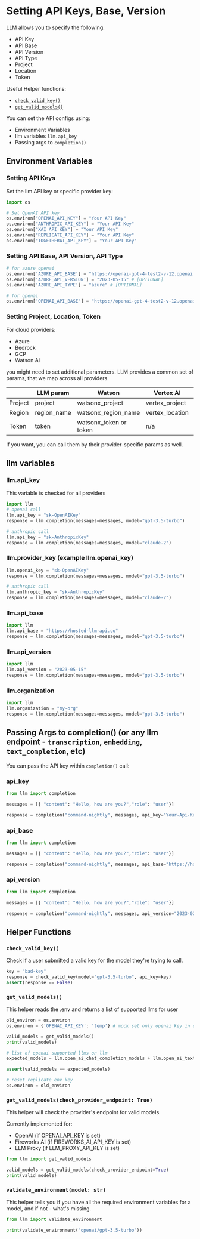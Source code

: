 # Setting API Keys, Base, Version

LLM allows you to specify the following:
* API Key
* API Base
* API Version
* API Type
* Project
* Location
* Token

Useful Helper functions:
* [`check_valid_key()`](#check_valid_key)
* [`get_valid_models()`](#get_valid_models)

You can set the API configs using:
* Environment Variables
* llm variables `llm.api_key`
* Passing args to `completion()`

## Environment Variables

### Setting API Keys

Set the llm API key or specific provider key:

```python
import os

# Set OpenAI API key
os.environ["OPENAI_API_KEY"] = "Your API Key"
os.environ["ANTHROPIC_API_KEY"] = "Your API Key"
os.environ["XAI_API_KEY"] = "Your API Key"
os.environ["REPLICATE_API_KEY"] = "Your API Key"
os.environ["TOGETHERAI_API_KEY"] = "Your API Key"
```

### Setting API Base, API Version, API Type

```python
# for azure openai
os.environ['AZURE_API_BASE'] = "https://openai-gpt-4-test2-v-12.openai.azure.com/"
os.environ['AZURE_API_VERSION'] = "2023-05-15" # [OPTIONAL]
os.environ['AZURE_API_TYPE'] = "azure" # [OPTIONAL]

# for openai
os.environ['OPENAI_API_BASE'] = "https://openai-gpt-4-test2-v-12.openai.azure.com/"
```

### Setting Project, Location, Token

For cloud providers:
- Azure
- Bedrock
- GCP
- Watson AI

you might need to set additional parameters. LLM provides a common set of params, that we map across all providers.

|      | LLM param | Watson       | Vertex AI    | Azure        | Bedrock      |
|------|--------------|--------------|--------------|--------------|--------------|
| Project | project | watsonx_project | vertex_project | n/a | n/a |
| Region | region_name | watsonx_region_name | vertex_location | n/a | aws_region_name |
| Token | token | watsonx_token or token | n/a | azure_ad_token | n/a |

If you want, you can call them by their provider-specific params as well.

## llm variables

### llm.api_key
This variable is checked for all providers

```python
import llm
# openai call
llm.api_key = "sk-OpenAIKey"
response = llm.completion(messages=messages, model="gpt-3.5-turbo")

# anthropic call
llm.api_key = "sk-AnthropicKey"
response = llm.completion(messages=messages, model="claude-2")
```

### llm.provider_key (example llm.openai_key)

```python
llm.openai_key = "sk-OpenAIKey"
response = llm.completion(messages=messages, model="gpt-3.5-turbo")

# anthropic call
llm.anthropic_key = "sk-AnthropicKey"
response = llm.completion(messages=messages, model="claude-2")
```

### llm.api_base

```python
import llm
llm.api_base = "https://hosted-llm-api.co"
response = llm.completion(messages=messages, model="gpt-3.5-turbo")
```

### llm.api_version

```python
import llm
llm.api_version = "2023-05-15"
response = llm.completion(messages=messages, model="gpt-3.5-turbo")
```

### llm.organization
```python
import llm
llm.organization = "my-org"
response = llm.completion(messages=messages, model="gpt-3.5-turbo")
```

## Passing Args to completion() (or any llm endpoint - `transcription`, `embedding`, `text_completion`, etc)

You can pass the API key within `completion()` call:

### api_key
```python
from llm import completion

messages = [{ "content": "Hello, how are you?","role": "user"}]

response = completion("command-nightly", messages, api_key="Your-Api-Key")
```

### api_base

```python
from llm import completion

messages = [{ "content": "Hello, how are you?","role": "user"}]

response = completion("command-nightly", messages, api_base="https://hosted-llm-api.co")
```

### api_version

```python
from llm import completion

messages = [{ "content": "Hello, how are you?","role": "user"}]

response = completion("command-nightly", messages, api_version="2023-02-15")
```

## Helper Functions

### `check_valid_key()`

Check if a user submitted a valid key for the model they're trying to call.

```python
key = "bad-key"
response = check_valid_key(model="gpt-3.5-turbo", api_key=key)
assert(response == False)
```

### `get_valid_models()`

This helper reads the .env and returns a list of supported llms for user

```python
old_environ = os.environ
os.environ = {'OPENAI_API_KEY': 'temp'} # mock set only openai key in environ

valid_models = get_valid_models()
print(valid_models)

# list of openai supported llms on llm
expected_models = llm.open_ai_chat_completion_models + llm.open_ai_text_completion_models

assert(valid_models == expected_models)

# reset replicate env key
os.environ = old_environ
```

### `get_valid_models(check_provider_endpoint: True)`

This helper will check the provider's endpoint for valid models.

Currently implemented for:
- OpenAI (if OPENAI_API_KEY is set)
- Fireworks AI (if FIREWORKS_AI_API_KEY is set)
- LLM Proxy (if LLM_PROXY_API_KEY is set)

```python
from llm import get_valid_models

valid_models = get_valid_models(check_provider_endpoint=True)
print(valid_models)
```

### `validate_environment(model: str)`

This helper tells you if you have all the required environment variables for a model, and if not - what's missing.

```python
from llm import validate_environment

print(validate_environment("openai/gpt-3.5-turbo"))
```
